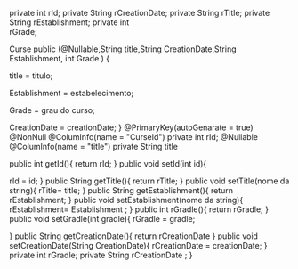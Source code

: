private  int   rId;
private String rCreationDate;
private String rTitle;
private String rEstablishment;
private int    
rGrade;

   Curse public (@Nullable,String title,String CreationDate,String Establishment, int Grade ) {


  title = titulo;
  
  Establishment = estabelecimento;
   
  Grade = grau do curso;
  
  CreationDate = creationDate;
}
  @PrimaryKey(autoGenarate = true)
  @NonNull
  @ColumInfo(name = "CurseId")
  private int rId;
  @Nullable
  @ColumInfo(name = "title")
  private String title

 public int getId(){
 return rId;
  }
 public void setId(int id){
  
  rId = id;
  }
 public String getTitle(){
   return rTitle;
  }
  public void setTitle(nome da string){
  rTitle= title;
  }
  public String getEstablishment(){
   return rEstablishment;
  }
  public void setEstablishment(nome da string){
  rEstablishment= Establishment ;
  }
  public int rGradle(){
  return rGradle;
  }
  public void setGradle(int gradle){
  rGradle = gradle;
   
  }
  public String getCreationDate(){
  return rCreationDate
  }
  public void setCreationDate(String CreationDate){
  rCreationDate = creationDate;
  }
  private int rGradle;
  private String rCreationDate ;
  }

